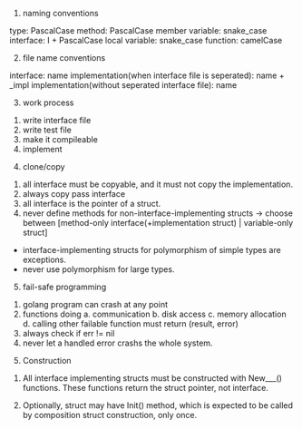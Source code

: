 1. naming conventions

type: PascalCase
method: PascalCase
member variable: snake_case
interface: I + PascalCase
local variable: snake_case
function: camelCase


2. file name conventions

interface: name
implementation(when interface file is seperated): name + _impl
implementation(without seperated interface file): name


3. work process

1) write interface file
2) write test file
3) make it compileable
4) implement


4. clone/copy

1) all interface must be copyable, and it must not copy the implementation.
2) always copy pass interface
3) all interface is the pointer of a struct.
4) never define methods for non-interface-implementing structs -> choose between [method-only interface(+implementation struct) | variable-only struct]

* interface-implementing structs for polymorphism of simple types are exceptions.
* never use polymorphism for large types.

5. fail-safe programming

1) golang program can crash at any point
2) functions doing a. communication b. disk access c. memory allocation d. calling other failable function
must return (result, error)
3) always check if err != nil
4) never let a handled error crashs the whole system.

5. Construction

1) All interface implementing structs must be constructed with New___() functions.
These functions return the struct pointer, not interface.

2) Optionally, struct may have Init() method, which is expected to be called by composition struct construction, only once.